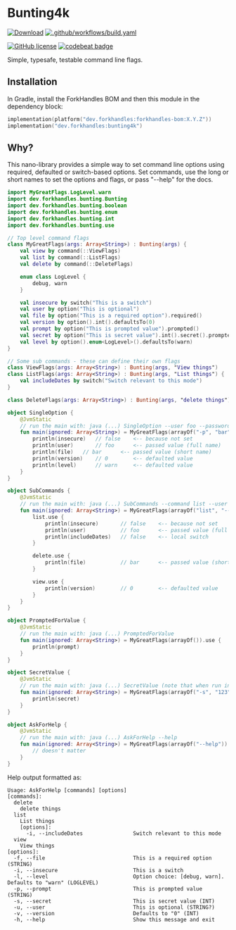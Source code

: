 # Bunting4k

<a href="https://mvnrepository.com/artifact/dev.forkhandles"><img alt="Download" src="https://img.shields.io/maven-central/v/dev.forkhandles/forkhandles-bom"></a>
[![.github/workflows/build.yaml](https://github.com/fork-handles/forkhandles/actions/workflows/build.yaml/badge.svg)](https://github.com/fork-handles/forkhandles/actions/workflows/build.yaml)

<a href="http//www.apache.org/licenses/LICENSE-2.0"><img alt="GitHub license" src="https://img.shields.io/badge/license-Apache%20License%202.0-blue.svg?style=flat"></a>
<a href="https://codebeat.co/projects/github-com-fork-handles-forkhandles-trunk"><img alt="codebeat badge" src="https://codebeat.co/badges/5b369ed4-af27-46f4-ad9c-a307d900617e"></a>

Simple, typesafe, testable command line flags.

## Installation

In Gradle, install the ForkHandles BOM and then this module in the dependency block:

```kotlin
implementation(platform("dev.forkhandles:forkhandles-bom:X.Y.Z"))
implementation("dev.forkhandles:bunting4k")
```

## Why?
This nano-library provides a simple way to set command line options using required, defaulted or switch-based options. Set commands, use the long or short names to set the options and flags, or pass "--help" for the docs.

```kotlin
import MyGreatFlags.LogLevel.warn
import dev.forkhandles.bunting.Bunting
import dev.forkhandles.bunting.boolean
import dev.forkhandles.bunting.enum
import dev.forkhandles.bunting.int
import dev.forkhandles.bunting.use

// Top level command flags
class MyGreatFlags(args: Array<String>) : Bunting(args) {
    val view by command(::ViewFlags)
    val list by command(::ListFlags)
    val delete by command(::DeleteFlags)

    enum class LogLevel {
        debug, warn
    }

    val insecure by switch("This is a switch")
    val user by option("This is optional")
    val file by option("This is a required option").required()
    val version by option().int().defaultsTo(0)
    val prompt by option("This is prompted value").prompted()
    val secret by option("This is secret value").int().secret().prompted()
    val level by option().enum<LogLevel>().defaultsTo(warn)
}

// Some sub commands - these can define their own flags
class ViewFlags(args: Array<String>) : Bunting(args, "View things")
class ListFlags(args: Array<String>) : Bunting(args, "List things") {
    val includeDates by switch("Switch relevant to this mode")
}

class DeleteFlags(args: Array<String>) : Bunting(args, "delete things")

object SingleOption {
    @JvmStatic
    // run the main with: java (...) SingleOption --user foo --password bar
    fun main(ignored: Array<String>) = MyGreatFlags(arrayOf("-p", "bar")).use {
        println(insecure)   // false    <-- because not set
        println(user)       // foo      <-- passed value (full name)
        println(file)   // bar      <-- passed value (short name)
        println(version)    // 0        <-- defaulted value
        println(level)      // warn     <-- defaulted value
    }
}

object SubCommands {
    @JvmStatic
    // run the main with: java (...) SubCommands --command list --user foo --password bar
    fun main(ignored: Array<String>) = MyGreatFlags(arrayOf("list", "--user", "foo", "-p", "bar")).use {
        list.use {
            println(insecure)       // false    <-- because not set
            println(user)           // foo      <-- passed value (full name)
            println(includeDates)   // false    <-- local switch
        }

        delete.use {
            println(file)           // bar      <-- passed value (short name)
        }

        view.use {
            println(version)        // 0        <-- defaulted value
        }
    }
}

object PromptedForValue {
    @JvmStatic
    // run the main with: java (...) PromptedForValue
    fun main(ignored: Array<String>) = MyGreatFlags(arrayOf()).use {
        println(prompt)
    }
}

object SecretValue {
    @JvmStatic
    // run the main with: java (...) SecretValue (note that when run in IDE, the masking will not work. Run from command line is ok...
    fun main(ignored: Array<String>) = MyGreatFlags(arrayOf("-s", "123")).use {
        println(secret)
    }
}

object AskForHelp {
    @JvmStatic
    // run the main with: java (...) AskForHelp --help
    fun main(ignored: Array<String>) = MyGreatFlags(arrayOf("--help")).use {
        // doesn't matter
    }
}
```

Help output formatted as:
```
Usage: AskForHelp [commands] [options]
[commands]:
  delete                                
    delete things
  list                                  
    List things
    [options]:
      -i, --includeDates                Switch relevant to this mode
  view                                  
    View things
[options]:
  -f, --file                            This is a required option (STRING)
  -i, --insecure                        This is a switch
  -l, --level                           Option choice: [debug, warn]. Defaults to "warn" (LOGLEVEL)
  -p, --prompt                          This is prompted value (STRING)
  -s, --secret                          This is secret value (INT)
  -u, --user                            This is optional (STRING?)
  -v, --version                         Defaults to "0" (INT)
  -h, --help                            Show this message and exit
```
